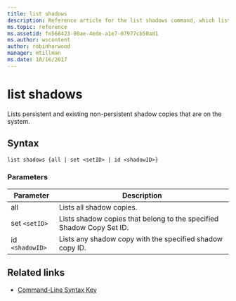 ```yaml
---
title: list shadows
description: Reference article for the list shadows command, which lists persistent and existing non-persistent shadow copies that are on the system.
ms.topic: reference
ms.assetid: fe568423-00ae-4ede-a1e7-07977cb50ad1
ms.author: wscontent
author: robinharwood
manager: mtillman
ms.date: 10/16/2017
---
```


# list shadows

Lists persistent and existing non-persistent shadow copies that are on the system.

## Syntax

```
list shadows {all | set <setID> | id <shadowID>}
```

### Parameters

| Parameter | Description |
| ---------- | ---------- |
| all | Lists all shadow copies. |
| set `<setID>` | Lists shadow copies that belong to the specified Shadow Copy Set ID. |
| id `<shadowID>` | Lists any shadow copy with the specified shadow copy ID. |

## Related links

- [Command-Line Syntax Key](command-line-syntax-key.md)